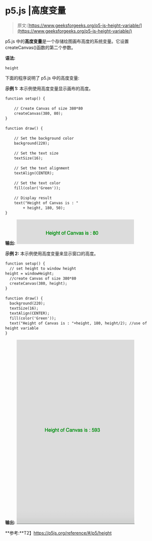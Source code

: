 # p5.js |高度变量

> 原文:[https://www.geeksforgeeks.org/p5-js-height-variable/](https://www.geeksforgeeks.org/p5-js-height-variable/)

p5.js 中的**高度变量**是一个存储绘图画布高度的系统变量。它设置 createCanvas()函数的第二个参数。

**语法:**

```
height
```

下面的程序说明了 p5.js 中的高度变量:

**示例 1:** 本示例使用高度变量显示画布的高度。

```
function setup() {

    // Create Canvas of size 380*80  
    createCanvas(380, 80);
}

function draw() {

    // Set the background color
    background(220);

    // Set the text size
    textSize(16);

    // Set the text alignment
    textAlign(CENTER);

    // Set the text color
    fill(color('Green'));

    // Display result
    text("Height of Canvas is : "
        + height, 180, 50);
} 
```

**输出:**
![](img/c3163bd6c0a66d9ee670c7f598ac1b88.png)

**示例 2:** 本示例使用高度变量来显示窗口的高度。

```
function setup() {
  // set height to window height 
height = windowHeight;
  //create Canvas of size 380*80 
  createCanvas(380, height);
}

function draw() {
  background(220);
  textSize(16);
  textAlign(CENTER);
  fill(color('Green'));
  text("Height of Canvas is : "+height, 180, height/2); //use of height variable
}
```

**输出:**
![](img/3b3370961abe8327a66c91dd1be5d168.png)

**参考:**T2】https://p5js.org/reference/#/p5/height